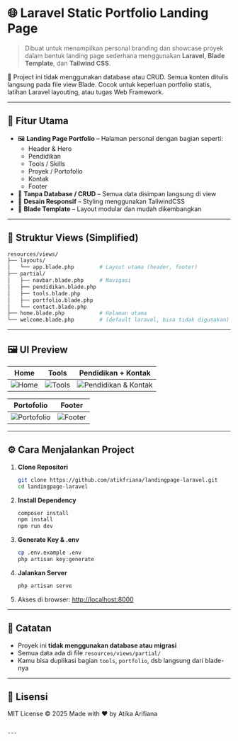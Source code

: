 # 🌐 Laravel Static Portfolio Landing Page

> Dibuat untuk menampilkan personal branding dan showcase proyek dalam bentuk landing page sederhana menggunakan **Laravel**, **Blade Template**, dan **Tailwind CSS**.

📁 Project ini tidak menggunakan database atau CRUD. Semua konten ditulis langsung pada file view Blade. Cocok untuk keperluan portfolio statis, latihan Laravel layouting, atau tugas Web Framework.

---

## 🎯 Fitur Utama

- 🖼️ **Landing Page Portfolio** – Halaman personal dengan bagian seperti:
  - Header & Hero
  - Pendidikan
  - Tools / Skills
  - Proyek / Portofolio
  - Kontak
  - Footer
- 🔧 **Tanpa Database / CRUD** – Semua data disimpan langsung di view
- 🎨 **Desain Responsif** – Styling menggunakan TailwindCSS
- 📄 **Blade Template** – Layout modular dan mudah dikembangkan

---

## 📂 Struktur Views (Simplified)

```bash
resources/views/
├── layouts/
│   └── app.blade.php        # Layout utama (header, footer)
├── partial/
│   ├── navbar.blade.php     # Navigasi
│   ├── pendidikan.blade.php
│   ├── tools.blade.php
│   ├── portfolio.blade.php
│   └── contact.blade.php
├── home.blade.php           # Halaman utama
└── welcome.blade.php        # (default laravel, bisa tidak digunakan)
````

---

## 🖼️ UI Preview

| Home                                                                                                | Tools                                                                                                 | Pendidikan + Kontak                                                                                                            |
| --------------------------------------------------------------------------------------------------- | ----------------------------------------------------------------------------------------------------- | ------------------------------------------------------------------------------------------------------------------------------ |
| ![Home](https://raw.githubusercontent.com/atikfriana/landingpage-laravel/main/screenshots/home.png) | ![Tools](https://raw.githubusercontent.com/atikfriana/landingpage-laravel/main/screenshots/tools.png) | ![Pendidikan & Kontak](https://raw.githubusercontent.com/atikfriana/landingpage-laravel/main/screenshots/pendidikankontak.png) |

| Portofolio                                                                                                     | Footer                                                                                                  |
| -------------------------------------------------------------------------------------------------------------- | ------------------------------------------------------------------------------------------------------- |
| ![Portofolio](https://raw.githubusercontent.com/atikfriana/landingpage-laravel/main/screenshots/portfolio.png) | ![Footer](https://raw.githubusercontent.com/atikfriana/landingpage-laravel/main/screenshots/footer.png) |

---

## ⚙️ Cara Menjalankan Project

1. **Clone Repositori**

   ```bash
   git clone https://github.com/atikfriana/landingpage-laravel.git
   cd landingpage-laravel
   ```

2. **Install Dependency**

   ```bash
   composer install
   npm install
   npm run dev
   ```

3. **Generate Key & .env**

   ```bash
   cp .env.example .env
   php artisan key:generate
   ```

4. **Jalankan Server**

   ```bash
   php artisan serve
   ```

5. Akses di browser: [http://localhost:8000](http://localhost:8000)

---

## 📝 Catatan

* Proyek ini **tidak menggunakan database atau migrasi**
* Semua data ada di file `resources/views/partial/`
* Kamu bisa duplikasi bagian `tools`, `portfolio`, dsb langsung dari blade-nya

---

## 📄 Lisensi

MIT License © 2025
Made with ❤️ by Atika Arifiana

````

---

